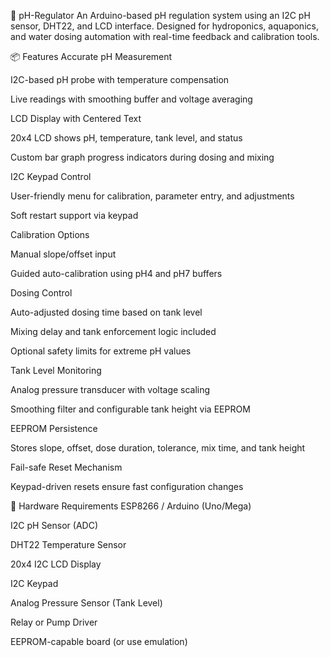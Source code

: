 🌿 pH-Regulator
An Arduino-based pH regulation system using an I2C pH sensor, DHT22, and LCD interface. Designed for hydroponics, aquaponics, and water dosing automation with real-time feedback and calibration tools.

📦 Features
Accurate pH Measurement

I2C-based pH probe with temperature compensation

Live readings with smoothing buffer and voltage averaging

LCD Display with Centered Text

20x4 LCD shows pH, temperature, tank level, and status

Custom bar graph progress indicators during dosing and mixing

I2C Keypad Control

User-friendly menu for calibration, parameter entry, and adjustments

Soft restart support via keypad

Calibration Options

Manual slope/offset input

Guided auto-calibration using pH4 and pH7 buffers

Dosing Control

Auto-adjusted dosing time based on tank level

Mixing delay and tank enforcement logic included

Optional safety limits for extreme pH values

Tank Level Monitoring

Analog pressure transducer with voltage scaling

Smoothing filter and configurable tank height via EEPROM

EEPROM Persistence

Stores slope, offset, dose duration, tolerance, mix time, and tank height

Fail-safe Reset Mechanism

Keypad-driven resets ensure fast configuration changes

🔧 Hardware Requirements
ESP8266 / Arduino (Uno/Mega)

I2C pH Sensor (ADC)

DHT22 Temperature Sensor

20x4 I2C LCD Display

I2C Keypad

Analog Pressure Sensor (Tank Level)

Relay or Pump Driver

EEPROM-capable board (or use emulation)
